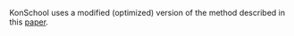 KonSchool uses a modified (optimized) version of the method described in this [paper](./Paper.pdf).
